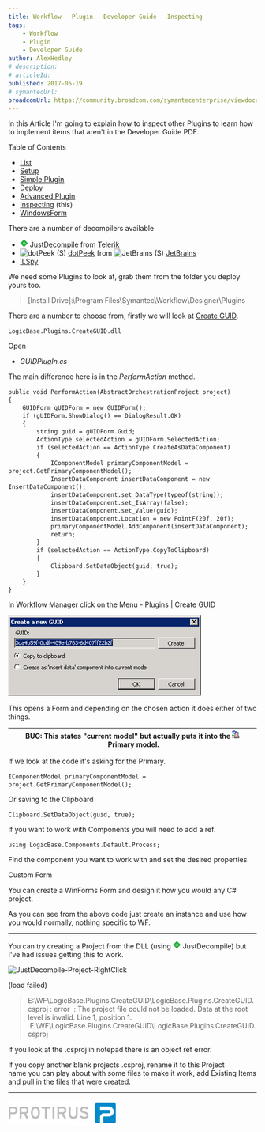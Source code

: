 ```yaml
---
title: Workflow - Plugin - Developer Guide - Inspecting
tags:
    - Workflow
    - Plugin
    - Developer Guide
author: AlexHedley
# description: 
# articleId: 
published: 2017-05-19
# symantecUrl:
broadcomUrl: https://community.broadcom.com/symantecenterprise/viewdocument/workflow-plugin-developer-guide-2?CommunityKey=04ead5e9-3643-4118-b853-afa5a58710c6&tab=librarydocuments
---
```


In this Article I'm going to explain how to inspect other Plugins to learn how to implement items that aren't in the Developer Guide PDF.
  
Table of Contents
  
- [List](https://community.broadcom.com/symantecenterprise/viewdocument?DocumentKey=016f70af-1c51-438b-bbae-f98e86164f26&amp;CommunityKey=04ead5e9-3643-4118-b853-afa5a58710c6&amp;tab=librarydocuments)
- [Setup](https://community.broadcom.com/symantecenterprise/viewdocument?DocumentKey=84ee5f15-df6c-44c7-8acd-e2764f0c4717&amp;CommunityKey=04ead5e9-3643-4118-b853-afa5a58710c6&amp;tab=librarydocuments)
- [Simple Plugin](https://community.broadcom.com/symantecenterprise/viewdocument?DocumentKey=8aeca32a-9a00-4d91-b618-f6af07957e71&amp;CommunityKey=04ead5e9-3643-4118-b853-afa5a58710c6&amp;tab=librarydocuments)
- [Deploy](https://community.broadcom.com/symantecenterprise/viewdocument?DocumentKey=2e508788-3a83-4a91-8e5b-18b28ca1cc02&amp;CommunityKey=04ead5e9-3643-4118-b853-afa5a58710c6&amp;tab=librarydocuments)
- [Advanced Plugin](https://community.broadcom.com/symantecenterprise/viewdocument?DocumentKey=5076bfd9-0b26-408c-b957-3bb5fb0b59c2&amp;CommunityKey=04ead5e9-3643-4118-b853-afa5a58710c6&amp;tab=librarydocuments)
- [Inspecting](https://community.broadcom.com/symantecenterprise/viewdocument?DocumentKey=6d54d145-537c-40e6-86ca-b5dec2b1e972&amp;CommunityKey=04ead5e9-3643-4118-b853-afa5a58710c6&amp;tab=librarydocuments) (this)
- [WindowsForm](https://community.broadcom.com/symantecenterprise/viewdocument?DocumentKey=80b95a29-8a1a-44ce-a616-87cf8e001dbd&amp;CommunityKey=04ead5e9-3643-4118-b853-afa5a58710c6&amp;tab=librarydocuments)

There are a number of decompilers available

- ![JustDecompile](images\JustDecompile.png) [JustDecompile](http://www.telerik.com/products/decompiler.aspx) from [Telerik](http://www.telerik.com/)
- ![dotPeek (S)](images\dotPeekS.png) [dotPeek](https://www.jetbrains.com/decompiler/) from ![JetBrains (S)](images\JetBrainsS.png) [JetBrains](https://www.jetbrains.com/)
- [ILSpy](http://ilspy.net/)

We need some Plugins to look at, grab them from the folder you deploy yours too.

> [Install Drive]:\Program Files\Symantec\Workflow\Designer\Plugins

There are a number to choose from, firstly we will look at [Create GUID](https://community.broadcom.com/symantecenterprise/viewdocument?DocumentKey=0cb4ba5b-6f4b-4fe8-bc05-a16971bd1f5d&amp;CommunityKey=04ead5e9-3643-4118-b853-afa5a58710c6&amp;tab=librarydocuments).

    LogicBase.Plugins.CreateGUID.dll

Open

- *GUIDPlugIn.cs*

The main difference here is in the *PerformAction* method.

    public void PerformAction(AbstractOrchestrationProject project)
    {
        GUIDForm gUIDForm = new GUIDForm();
        if (gUIDForm.ShowDialog() == DialogResult.OK)
        {
            string guid = gUIDForm.Guid;
            ActionType selectedAction = gUIDForm.SelectedAction;
            if (selectedAction == ActionType.CreateAsDataComponent)
            {
                IComponentModel primaryComponentModel = project.GetPrimaryComponentModel();
                InsertDataComponent insertDataComponent = new InsertDataComponent();
                insertDataComponent.set_DataType(typeof(string));
                insertDataComponent.set_IsArray(false);
                insertDataComponent.set_Value(guid);
                insertDataComponent.Location = new PointF(20f, 20f);
                primaryComponentModel.AddComponent(insertDataComponent);
                return;
            }
            if (selectedAction == ActionType.CopyToClipboard)
            {
                Clipboard.SetDataObject(guid, true);
            }
        }
    }

In Workflow Manager click on the Menu - Plugins | Create GUID
  
![Workflow - Menu - Plugins - Create GUID](images\Workflow-Menu-Plugins-CreateGUID.png)
  
This opens a Form and depending on the chosen action it does either of two things.

| BUG: This states "current model" but actually puts it into the ![Model 1](images\Model1.png) Primary model. |
| --- |

If we look at the code it's asking for the Primary.

    IComponentModel primaryComponentModel = project.GetPrimaryComponentModel();

Or saving to the Clipboard

    Clipboard.SetDataObject(guid, true);

If you want to work with Components you will need to add a ref.

    using LogicBase.Components.Default.Process;

Find the component you want to work with and set the desired properties.

Custom Form
  
You can create a WinForms Form and design it how you would any C# project.
  
As you can see from the above code just create an instance and use how you would normally, nothing specific to WF.

---
  
You can try creating a Project from the DLL (using ![JustDecompile](images\JustDecompile.png) JustDecompile) but I've had issues getting this to work.
  
![JustDecompile-Project-RightClick](images\JustDecompile-Project-RightClick.png)
  
(load failed)

> E:\WF\LogicBase.Plugins.CreateGUID\LogicBase.Plugins.CreateGUID.csproj : error  : The project file could not be loaded. Data at the root level is invalid. Line 1, position 1.  E:\WF\LogicBase.Plugins.CreateGUID\LogicBase.Plugins.CreateGUID.csproj

If you look at the .csproj in notepad there is an object ref error.
  
If you copy another blank projects .csproj, rename it to this Project name you can play about with some files to make it work, add Existing Items and pull in the files that were created.
  
---

![Protirus](images\Protirus.png)
